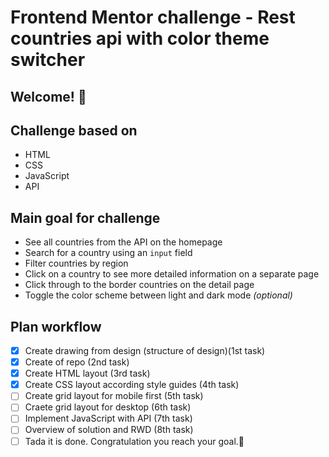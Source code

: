 # Frontend Mentor challenge - Rest countries api with color theme switcher

## Welcome! 👋

## Challenge based on

- HTML
- CSS
- JavaScript
- API

## Main goal for challenge

- See all countries from the API on the homepage
- Search for a country using an `input` field
- Filter countries by region
- Click on a country to see more detailed information on a separate page
- Click through to the border countries on the detail page
- Toggle the color scheme between light and dark mode *(optional)*

## Plan workflow

- [x] Create drawing from design (structure of design)(1st task)
- [x] Create of repo (2nd task)
- [x] Create HTML layout (3rd task)
- [x] Create CSS layout according style guides (4th task)
- [ ] Create grid layout for mobile first (5th task)
- [ ] Craete grid layout for desktop (6th task)
- [ ] Implement JavaScript with API (7th task)
- [ ] Overview of solution and RWD (8th task)
- [ ] Tada it is done. Congratulation you reach your goal.🎉